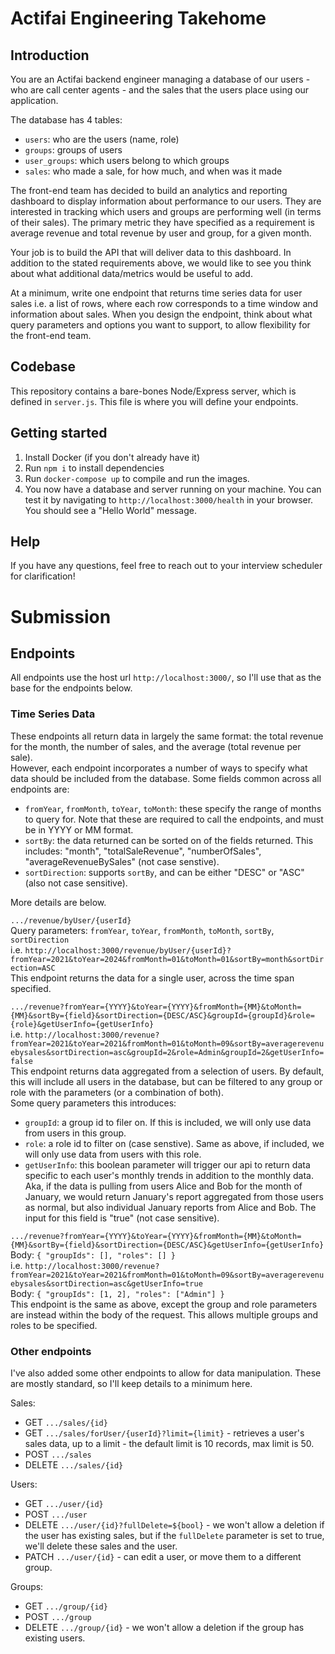 # Actifai Engineering Takehome

## Introduction

You are an Actifai backend engineer managing a database of our users - who are call center agents - and the sales that
the users place using our application.

The database has 4 tables:

- `users`: who are the users (name, role)
- `groups`: groups of users
- `user_groups`: which users belong to which groups
- `sales`: who made a sale, for how much, and when was it made

The front-end team has decided to build an analytics and reporting dashboard to display information about performance
to our users. They are interested in tracking which users and groups are performing well (in terms of their sales). The
primary metric they have specified as a requirement is average revenue and total revenue by user and group, for a given
month.

Your job is to build the API that will deliver data to this dashboard. In addition to the stated requirements above, we
would like to see you think about what additional data/metrics would be useful to add.

At a minimum, write one endpoint that returns time series data for user sales i.e. a list of rows, where each row
corresponds to a time window and information about sales. When you design the endpoint, think  about what query
parameters and options you want to support, to allow flexibility for the front-end team.

## Codebase

This repository contains a bare-bones Node/Express server, which is defined in `server.js`. This file is where you will
define your endpoints.

## Getting started

1. Install Docker (if you don't already have it)
2. Run `npm i` to install dependencies
3. Run `docker-compose up` to compile and run the images.
4. You now have a database and server running on your machine. You can test it by navigating to `http://localhost:3000/health` in
your browser. You should see a "Hello World" message.


## Help

If you have any questions, feel free to reach out to your interview scheduler for clarification!

# Submission

## Endpoints
All endpoints use the host url `http://localhost:3000/`, so I'll use that as the base for the endpoints below.

### Time Series Data
These endpoints all return data in largely the same format: the total revenue for the month, the number of sales, and the average (total revenue per sale).  
However, each endpoint incorporates a number of ways to specify what data should be included from the database.  Some fields common across all endpoints are:
- `fromYear`, `fromMonth`, `toYear`, `toMonth`: these specify the range of months to query for.  Note that these are required to call the endpoints, and must be in YYYY or MM format.
- `sortBy`: the data returned can be sorted on of the fields returned.  This includes: "month", "totalSaleRevenue", "numberOfSales", "averageRevenueBySales" (not case senstive).  
- `sortDirection`: supports `sortBy`, and can be either "DESC" or "ASC" (also not case sensitive).

More details are below.

`.../revenue/byUser/{userId}`  
Query parameters: `fromYear`, `toYear`, `fromMonth`, `toMonth`, `sortBy`, `sortDirection`  
i.e. `http://localhost:3000/revenue/byUser/{userId}?fromYear=2021&toYear=2024&fromMonth=01&toMonth=01&sortBy=month&sortDirection=ASC`  
This endpoint returns the data for a single user, across the time span specified.

`.../revenue?fromYear={YYYY}&toYear={YYYY}&fromMonth={MM}&toMonth={MM}&sortBy={field}&sortDirection={DESC/ASC}&groupId={groupId}&role={role}&getUserInfo={getUserInfo}`  
i.e. `http://localhost:3000/revenue?fromYear=2021&toYear=2021&fromMonth=01&toMonth=09&sortBy=averagerevenuebysales&sortDirection=asc&groupId=2&role=Admin&groupId=2&getUserInfo=false`  
This endpoint returns data aggregated from a selection of users.  By default, this will include all users in the database, but can be filtered to any group or role with the parameters (or a combination of both).  
Some query parameters this introduces:
- `groupId`: a group id to filer on.  If this is included, we will only use data from users in this group.
- `role`: a role id to filter on (case senstive).  Same as above, if included, we will only use data from users with this role.
- `getUserInfo`: this boolean parameter will trigger our api to return data specific to each user's monthly trends in addition to the monthly data.  Aka, if the data is pulling from users Alice and Bob for the month of January, we would return January's report aggregated from those users as normal, but also individual January reports from Alice and Bob.  The input for this field is "true" (not case sensitive).

`.../revenue?fromYear={YYYY}&toYear={YYYY}&fromMonth={MM}&toMonth={MM}&sortBy={field}&sortDirection={DESC/ASC}&getUserInfo={getUserInfo}`  
Body: `{ "groupIds": [], "roles": [] }`  
i.e. `http://localhost:3000/revenue?fromYear=2021&toYear=2021&fromMonth=01&toMonth=09&sortBy=averagerevenuebysales&sortDirection=asc&getUserInfo=true`  
Body: `{ "groupIds": [1, 2], "roles": ["Admin"] }`  
This endpoint is the same as above, except the group and role parameters are instead within the body of the request.  This allows multiple groups and roles to be specified.

### Other endpoints
I've also added some other endpoints to allow for data manipulation.  These are mostly standard, so I'll keep details to a minimum here.

Sales:
- GET `.../sales/{id}`
- GET `.../sales/forUser/{userId}?limit={limit}` - retrieves a user's sales data, up to a limit - the default limit is 10 records, max limit is 50.
- POST `.../sales`
- DELETE `.../sales/{id}`

Users:
- GET `.../user/{id}`
- POST `.../user`
- DELETE `.../user/{id}?fullDelete=${bool}` - we won't allow a deletion if the user has existing sales, but if the `fullDelete` parameter is set to true, we'll delete these sales and the user.
- PATCH `.../user/{id}` - can edit a user, or move them to a different group.

Groups:
- GET `.../group/{id}`
- POST `.../group`
- DELETE `.../group/{id}` - we won't allow a deletion if the group has existing users.

